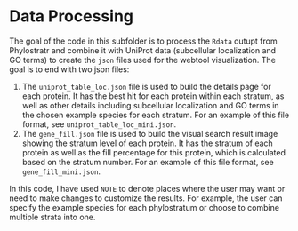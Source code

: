 # Data Processing

The goal of the code in this subfolder is to process the `Rdata` outupt from Phylostratr and combine it with UniProt data (subcellular localization and GO terms) to create the `json` files used for the webtool visualization. The goal is to end with two json files:

1. The `uniprot_table_loc.json` file is used to build the details page for each protein. It has the best hit for each protein within each stratum, as well as other details including subcellular localization and GO terms in the chosen example species for each stratum. For an example of this file format, see `uniprot_table_loc_mini.json`.
2. The `gene_fill.json` file is used to build the visual search result image showing the stratum level of each protein. It has the stratum of each protein as well as the fill percentage for this protein, which is calculated based on the stratum number. For an example of this file format, see `gene_fill_mini.json`.

In this code, I have used `NOTE` to denote places where the user may want or need to make changes to customize the results. For example, the user can specify the example species for each phylostratum or choose to combine multiple strata into one. 

